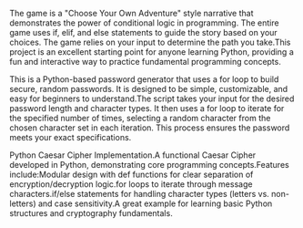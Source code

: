  The game is a "Choose Your Own Adventure" style narrative that demonstrates the power of conditional logic in programming. The entire game uses if, elif, and else statements to guide the story based on your choices. The game relies on your input to determine the path you take.This project is an excellent starting point for anyone learning Python, providing a fun and interactive way to practice fundamental programming concepts.

This is a Python-based password generator that uses a for loop to build secure, random passwords. It is designed to be simple, customizable, and easy for beginners to understand.The script takes your input for the desired password length and character types. It then uses a for loop to iterate for the specified number of times, selecting a random character from the chosen character set in each iteration. This process ensures the password meets your exact specifications.

Python Caesar Cipher Implementation.A functional Caesar Cipher developed in Python, demonstrating core programming concepts.Features include:Modular design with def functions for clear separation of encryption/decryption logic.for loops to iterate through message characters.if/else statements for handling character types (letters vs. non-letters) and case sensitivity.A great example for learning basic Python structures and cryptography fundamentals.
